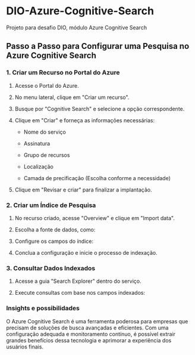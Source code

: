# DIO-Azure-Cognitive-Search

Projeto para desafio DIO, módulo Azure Cognitive Search

## Passo a Passo para Configurar uma Pesquisa no Azure Cognitive Search

### 1. Criar um Recurso no Portal do Azure

1. Acesse o Portal do Azure.

2. No menu lateral, clique em "Criar um recurso".

3. Busque por "Cognitive Search" e selecione a opção correspondente.

4. Clique em "Criar" e forneça as informações necessárias:

   - Nome do serviço

   - Assinatura

   - Grupo de recursos

   - Localização

   - Camada de precificação (Escolha conforme a necessidade)

5. Clique em "Revisar e criar" para finalizar a implantação.

### 2. Criar um Índice de Pesquisa

1. No recurso criado, acesse "Overview" e clique em "Import data".

2. Escolha a fonte de dados, como:

3. Configure os campos do índice:

4. Conclua a configuração e inicie o processo de indexação.

### 3. Consultar Dados Indexados

1. Acesse a guia "Search Explorer" dentro do serviço.

2. Execute consultas com base nos campos indexados:

### Insights e possibilidades

O Azure Cognitive Search é uma ferramenta poderosa para empresas que precisam de soluções de busca avançadas e eficientes. Com uma configuração adequada e monitoramento contínuo, é possível extrair grandes benefícios dessa tecnologia e aprimorar a experiência dos usuários finais.
